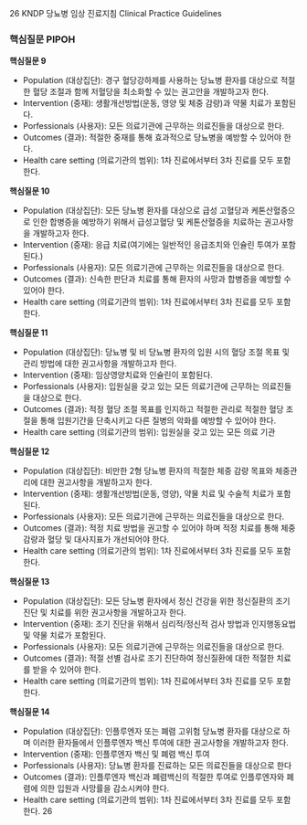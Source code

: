 26 KNDP 당뇨병 임상 진료지침 Clinical Practice Guidelines
### 핵심질문 PIPOH
**핵심질문 9**
- Population (대상집단): 경구 혈당강하제를 사용하는 당뇨병 환자를 대상으로 적절한 혈당 조절과 함께 저혈당을 최소화할 수 있는 권고안을 개발하고자 한다.
- Intervention (중재): 생활개선방법(운동, 영양 및 체중 감량)과 약물 치료가 포함된다.
- Porfessionals (사용자): 모든 의료기관에 근무하는 의료진들을 대상으로 한다.
- Outcomes (결과): 적절한 중재를 통해 효과적으로 당뇨병을 예방할 수 있어야 한다.
- Health care setting (의료기관의 범위): 1차 진료에서부터 3차 진료를 모두 포함한다.

**핵심질문 10**
- Population (대상집단): 모든 당뇨병 환자를 대상으로 급성 고혈당과 케톤산혈증으로 인한 합병증을 예방하기 위해서 급성고혈당 및 케톤산혈증을 치료하는 권고사항을 개발하고자 한다.
- Intervention (중재): 응급 치료(여기에는 일반적인 응급조치와 인슐린 투여가 포함된다.)
- Porfessionals (사용자): 모든 의료기관에 근무하는 의료진들을 대상으로 한다.
- Outcomes (결과): 신속한 판단과 치료를 통해 환자의 사망과 합병증을 예방할 수 있어야 한다.
- Health care setting (의료기관의 범위): 1차 진료에서부터 3차 진료를 모두 포함한다.

**핵심질문 11**
- Population (대상집단): 당뇨병 및 비 당뇨병 환자의 입원 시의 혈당 조절 목표 및 관리 방법에 대한 권고사항을 개발하고자 한다.
- Intervention (중재): 임상영양치료와 인슐린이 포함된다.
- Porfessionals (사용자): 입원실을 갖고 있는 모든 의료기관에 근무하는 의료진들을 대상으로 한다.
- Outcomes (결과): 적정 혈당 조절 목표를 인지하고 적절한 관리로 적절한 혈당 조절을 통해 입원기간을 단축시키고 다른 질병의 악화를 예방할 수 있어야 한다.
- Health care setting (의료기관의 범위): 입원실을 갖고 있는 모든 의료 기관

**핵심질문 12**
- Population (대상집단): 비만한 2형 당뇨병 환자의 적절한 체중 감량 목표와 체중관리에 대한 권고사항을 개발하고자 한다.
- Intervention (중재): 생활개선방법(운동, 영양), 약물 치료 및 수술적 치료가 포함된다.
- Porfessionals (사용자): 모든 의료기관에 근무하는 의료진들을 대상으로 한다.
- Outcomes (결과): 적정 치료 방법을 권고할 수 있어야 하며 적정 치료를 통해 체중 감량과 혈당 및 대사지표가 개선되어야 한다.
- Health care setting (의료기관의 범위): 1차 진료에서부터 3차 진료를 모두 포함한다.

**핵심질문 13**
- Population (대상집단): 모든 당뇨병 환자에서 정신 건강을 위한 정신질환의 조기 진단 및 치료를 위한 권고사항을 개발하고자 한다.
- Intervention (중재): 조기 진단을 위해서 심리적/정신적 검사 방법과 인지행동요법 및 약물 치료가 포함된다.
- Porfessionals (사용자): 모든 의료기관에 근무하는 의료진들을 대상으로 한다.
- Outcomes (결과): 적절 선별 검사로 조기 진단하여 정신질환에 대한 적절한 치료를 받을 수 있어야 한다.
- Health care setting (의료기관의 범위): 1차 진료에서부터 3차 진료를 모두 포함한다.

**핵심질문 14**
- Population (대상집단): 인플루엔자 또는 폐렴 고위험 당뇨병 환자를 대상으로 하며 이러한 환자들에서 인플루엔자 백신 투여에 대한 권고사항을 개발하고자 한다.
- Intervention (중재): 인플루엔자 백신 및 폐렴 백신 투여
- Porfessionals (사용자): 당뇨병 환자를 진료하는 모든 의료진들을 대상으로 한다
- Outcomes (결과): 인플루엔자 백신과 폐렴백신의 적절한 투여로 인플루엔자와 폐렴에 의한 입원과 사망률을 감소시켜야 한다.
- Health care setting (의료기관의 범위): 1차 진료에서부터 3차 진료를 모두 포함한다.
<PAGE>26